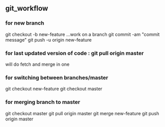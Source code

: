 ## git_workflow

### for new branch
git checkout -b new-feature
...work on a branch
git commit -am "commit message"
git push -u origin new-feature

### for last updated version of code : git pull origin master
will do fetch and merge in one

### for switching between branches/master
git checkout new-feature
git checkout master

### for merging branch to master
git checkout master
git pull origin master
git merge new-feature
git push origin master
